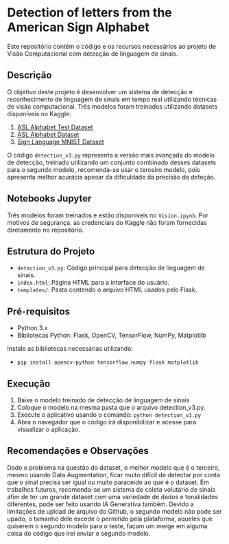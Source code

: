 # Detection of letters from the American Sign Alphabet

Este repositório contém o código e os recursos necessários ao projeto de Visão Computacional com detecção de linguagem de sinais.

## Descrição

O objetivo deste projeto é desenvolver um sistema de detecção e reconhecimento de linguagem de sinais em tempo real utilizando técnicas de visão computacional. Três modelos foram treinados utilizando datasets disponíveis no Kaggle:

1. [ASL Alphabet Test Dataset](https://www.kaggle.com/datasets/danrasband/asl-alphabet-test)
2. [ASL Alphabet Dataset](https://www.kaggle.com/datasets/grassknoted/asl-alphabet)
3. [Sign Language MNIST Dataset](https://www.kaggle.com/datasets/datamunge/sign-language-mnist)

O código `detection_v3.py` representa a versão mais avançada do modelo de detecção, treinado utilizando um conjunto combinado desses datasets para o segundo modelo, recomenda-se usar o terceiro modelo, pois apresenta melhor acurácia apesar da dificuldade da precisão da deteção.

## Notebooks Jupyter
Três modelos foram treinados e estão disponiveis no `Vision.ipynb`. Por motivos de segurança, as credenciais do Kaggle não foram fornecidas diretamente no repositório.

## Estrutura do Projeto

- `detection_v3.py`: Código principal para detecção de linguagem de sinais.
- `index.html`: Página HTML para a interface do usuário.
- `templates/`: Pasta contendo o arquivo HTML usados pelo Flask.

## Pré-requisitos

- Python 3.x
- Bibliotecas Python: Flask, OpenCV, TensorFlow, NumPy, Matplotlib 

Instale as bibliotecas necessárias utilizando:

- `pip install opencv-python tensorflow numpy flask matplotlib`

## Execução
1. Baixe o modelo treinado de detecção de linguagem de sinais
2. Coloque o modelo na mesma pasta que o arquivo detection_v3.py.
3. Execute o aplicativo usando o comando: `python detection_v3.py`
4. Abra o navegador que o código irá disponibilizar e acesse para visualizar o aplicação.

## Recomendações e Observações
Dado o problema na questão do dataset, o melhor modelo que é o terceiro, mesmo usando Data Augmentation, ficar muito difícil de detectar por conta que o sinal precisa ser igual ou muito paraceido ao que é o dataset. Em trabalhos futuros, recomenda-se um sistema de coleta volutário de sinais afim de ter um grande dataset com uma variedade de dados e tonalidades diferentes, pode ser feito usando IA Generativa também. Devido a limitações de upload de arquivo do Github, o segundo modelo não pode ser upado, o tamanho dele excede o permitido pela plataforma, aqueles que quiserem o segundo modelo para o teste, façam um merge em alguma coisa do código que irei enviar o segundo modelo.
